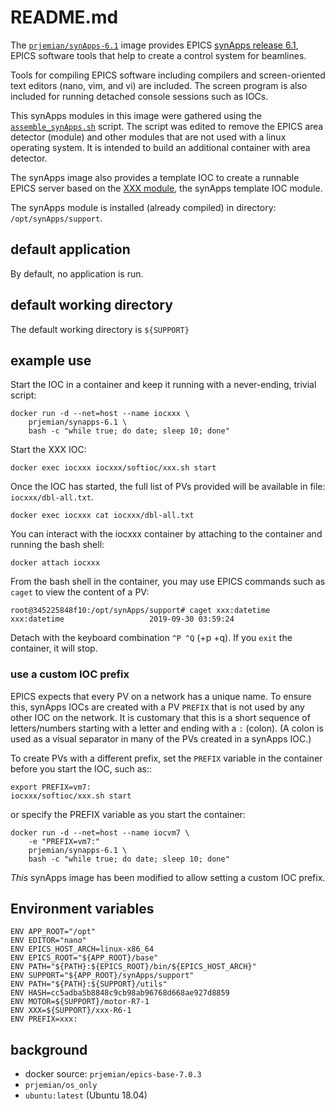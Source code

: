 # README.md

The [`prjemian/synApps-6.1`](https://hub.docker.com/r/prjemian/synapps-6.1/tags) 
image provides EPICS
[synApps release 6.1](https://www.aps.anl.gov/BCDA/synApps),
EPICS software tools that help to create a control system for beamlines.

Tools for compiling EPICS software including compilers and
screen-oriented text editors (nano, vim, and vi) are included.
The screen program is also included for running detached console
sessions such as IOCs.

This synApps modules in this image were gathered using the 
[`assemble_synApps.sh`](https://github.com/EPICS-synApps/support/blob/master/assemble_synApps.sh) 
script.  The script was edited to remove the EPICS area detector (module) and other 
modules that are not used with a linux operating system.  It is intended
to build an additional container with area detector.

The synApps image also provides a template IOC to create a runnable EPICS server
based on the [XXX module](https://github.com/epics-modules/xxx), 
the synApps template IOC module.

The synApps module is installed (already compiled) in directory: `/opt/synApps/support`.

## default application

By default, no application is run.

## default working directory

The default working directory is `${SUPPORT}`

## example use

Start the IOC in a container and keep it running 
with a never-ending, trivial script:

    docker run -d --net=host --name iocxxx \
        prjemian/synapps-6.1 \
        bash -c "while true; do date; sleep 10; done"

Start the XXX IOC:

    docker exec iocxxx iocxxx/softioc/xxx.sh start

Once the IOC has started, the full list of PVs provided 
will be available in file: `iocxxx/dbl-all.txt`.

    docker exec iocxxx cat iocxxx/dbl-all.txt

You can interact with the iocxxx container by attaching 
to the container and running the bash shell:

    docker attach iocxxx

From the bash shell in the container, you may use EPICS 
commands such as `caget` to view the content of a PV:

    root@345225848f10:/opt/synApps/support# caget xxx:datetime
    xxx:datetime                   2019-09-30 03:59:24

Detach with the keyboard combination `^P ^Q` (<control>+p <control>+q).
If you `exit` the container, it will stop.


### use a custom IOC prefix

EPICS expects that every PV on a network has a unique name.
To ensure this, synApps IOCs are created with a PV `PREFIX`
that is not used by any other IOC on the network.  It is customary
that this is a short sequence of letters/numbers starting with a letter
and ending with a `:` (colon).  (A colon is used as a visual separator
in many of the PVs created in a synApps IOC.)

To create PVs with a different prefix, set the `PREFIX` 
variable in the container before you start the IOC, such as::

    export PREFIX=vm7:
    iocxxx/softioc/xxx.sh start

or specify the PREFIX variable as you start the container:

    docker run -d --net=host --name iocvm7 \
        -e "PREFIX=vm7:"
        prjemian/synapps-6.1 \
        bash -c "while true; do date; sleep 10; done"

*This* synApps image has been modified to allow setting a custom IOC prefix.

## Environment variables

```
ENV APP_ROOT="/opt"
ENV EDITOR="nano"
ENV EPICS_HOST_ARCH=linux-x86_64
ENV EPICS_ROOT="${APP_ROOT}/base"
ENV PATH="${PATH}:${EPICS_ROOT}/bin/${EPICS_HOST_ARCH}"
ENV SUPPORT="${APP_ROOT}/synApps/support"
ENV PATH="${PATH}:${SUPPORT}/utils"
ENV HASH=cc5adba5b8848c9cb98ab96768d668ae927d8859
ENV MOTOR=${SUPPORT}/motor-R7-1
ENV XXX=${SUPPORT}/xxx-R6-1
ENV PREFIX=xxx:
```


## background

* docker source: `prjemian/epics-base-7.0.3`
* `prjemian/os_only`
* `ubuntu:latest` (Ubuntu 18.04)
